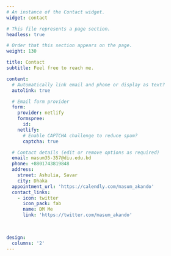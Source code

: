 ```yaml
---
# An instance of the Contact widget.
widget: contact

# This file represents a page section.
headless: true

# Order that this section appears on the page.
weight: 130

title: Contact
subtitle: Feel free to reach me.

content:
  # Automatically link email and phone or display as text?
  autolink: true

  # Email form provider
  form:
    provider: netlify
    formspree:
      id:
    netlify:
      # Enable CAPTCHA challenge to reduce spam?
      captcha: true

  # Contact details (edit or remove options as required)
  email: masum35-357@diu.edu.bd
  phone: +8801743819848
  address:
    street: Ashulia, Savar
    city: Dhaka
  appointment_url: 'https://calendly.com/masum_akando'
  contact_links:
    - icon: twitter
      icon_pack: fab
      name: DM Me
      link: 'https://twitter.com/masum_akando'
    
    

design:
  columns: '2'
---
```

